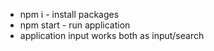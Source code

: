 - npm i - install packages
- npm start - run application
- application input works both as input/search
